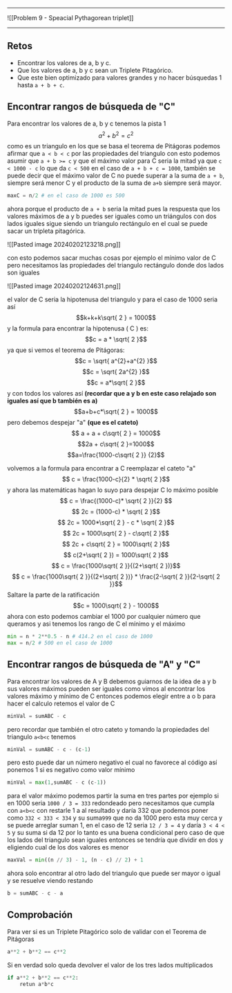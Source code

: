 ___
![[Problem 9 - Speacial Pythagorean triplet]]
___

## Retos
- Encontrar los valores de a, b y c.
- Que los valores de a, b y c sean un Triplete Pitagórico.
- Que este bien optimizado para valores grandes y no hacer búsquedas 1 hasta `a + b + c`.

## Encontrar rangos de búsqueda de "C"
Para encontrar los valores de a, b y c tenemos la pista 1
$$a^{2}+b^{2}=c^{2}$$
como es un triangulo en los que se basa el teorema de Pitágoras podemos afirmar que `a < b < c`  por las propiedades del triangulo con esto podemos asumir que `a + b >= c` y que el máximo valor para C seria la mitad ya que `c < 1000 - c` lo que  da `c < 500` en el caso de `a + b + c = 1000`, también se puede decir que el máximo valor de C no puede superar a la suma de `a + b`, siempre será menor C y el producto de la suma de `a+b` siempre será mayor.

``` python
maxC = n/2 # en el caso de 1000 es 500
```

ahora porque el producto de `a + b` seria la mitad pues la respuesta que los valores máximos de a y b puedes ser iguales como un triángulos con dos lados iguales sigue siendo un triangulo rectángulo en el cual se puede sacar un tripleta pitagórica.

![[Pasted image 20240202123218.png]]

con esto podemos sacar muchas cosas por ejemplo el mínimo valor de C pero necesitamos las propiedades del triangulo rectángulo donde dos lados son iguales

![[Pasted image 20240202124631.png]]

el valor de C seria la hipotenusa del triangulo y para el caso de 1000 seria así
$$k+k+k\sqrt{ 2 } = 1000$$
y la formula para encontrar la hipotenusa ( C ) es:
$$c = a * \sqrt{ 2 }$$
ya que si vemos el teorema de Pitágoras:
$$c = \sqrt{ a^{2}+a^{2} }$$
$$c = \sqrt{ 2a^{2} }$$
$$c = a*\sqrt{ 2 }$$
y con todos los valores así **(recordar que a y b en este caso relajado son iguales así que b también es a)**
$$a+b+c*\sqrt{ 2 } = 1000$$
pero debemos despejar "a" **(que es el cateto)**
$$ a + a + c\sqrt{ 2 } = 1000$$
$$2a + c\sqrt{ 2 }=1000$$
$$a=\frac{1000-c\sqrt{ 2 }} {2}$$

volvemos a la formula para encontrar a C reemplazar el cateto "a"
$$ c = \frac{1000-c}{2} * \sqrt{ 2 }$$
y ahora las matemáticas hagan lo suyo para despejar C lo máximo posible
$$ c = \frac{(1000-c)* \sqrt{ 2 }}{2} $$
$$ 2c = (1000-c) * \sqrt{ 2 }$$
$$ 2c = 1000*\sqrt{ 2 } - c * \sqrt{ 2 }$$
$$ 2c = 1000\sqrt{ 2 } - c\sqrt{ 2 }$$
$$ 2c + c\sqrt{ 2 }  = 1000\sqrt{ 2 }$$
$$ c(2+\sqrt{ 2 }) = 1000\sqrt{ 2 }$$
$$ c = \frac{1000\sqrt{ 2 }}{(2+\sqrt{ 2 })}$$
$$ c = \frac{1000\sqrt{ 2 }}{(2+\sqrt{ 2 })} * \frac{2-\sqrt{ 2 }}{2-\sqrt{ 2 }}$$
Saltare la parte de la ratificación
$$c = 1000\sqrt{ 2 } - 1000$$
ahora con esto podemos cambiar el 1000 por cualquier número que queramos y asi tenemos los rango de C el mínimo y el máximo
``` python
min = n * 2**0.5 - n # 414.2 en el caso de 1000
max = n/2 # 500 en el caso de 1000
```
## Encontrar rangos de búsqueda de "A" y "C"
Para encontrar los valores de A y B debemos guiarnos de la idea de a y b sus valores máximos pueden ser iguales como vimos al encontrar los valores máximo y mínimo de C entonces podemos elegir entre a o b para hacer el calculo retemos el valor de C 
```python
minVal = sumABC - c
```
pero recordar que también el otro cateto y tomando la propiedades del triangulo `a<b<c` tenemos
```python
minVal = sumABC - c - (c-1)
```
pero esto puede dar un número negativo el cual no favorece al código así ponemos 1 si es negativo como valor mínimo
```python
minVal = max(1,sumABC - c (c-1))
```
para el valor máximo podemos partir la suma en tres partes por ejemplo si en 1000 seria `1000 / 3 = 333` redondeado pero necesitamos que cumpla con `a<b<c` con restarle 1 a al resultado y daría 332 que podemos poner como `332 < 333 < 334` y su suma`999` que no da 1000 pero esta muy cerca y se puede arreglar suman 1, en el caso de 12 seria `12 / 3 = 4` y daría `3 < 4 < 5` y su suma si da 12 por lo tanto es una buena condicional pero caso de que los lados del triangulo sean iguales entonces se tendría que dividir en dos y eligiendo cual de los dos valores es menor
```python
maxVal = min((n // 3) - 1, (n - c) // 2) + 1
```
ahora solo encontrar al otro lado del triangulo que puede ser mayor o igual y se resuelve viendo restando
```python
b = sumABC - c - a
```

## Comprobación
Para ver si es un Triplete Pitagórico solo de validar con el Teorema de Pitágoras
```python
a**2 + b**2 == c**2
```
Si en verdad solo queda devolver el valor de los tres lados multiplicados
```python
if a**2 + b**2 == c**2:
	retun a*b*c
```